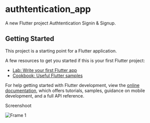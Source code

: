 # authtentication_app

A new Flutter project Authtentication Signin & Signup.

## Getting Started

This project is a starting point for a Flutter application.

A few resources to get you started if this is your first Flutter project:

- [Lab: Write your first Flutter app](https://docs.flutter.dev/get-started/codelab)
- [Cookbook: Useful Flutter samples](https://docs.flutter.dev/cookbook)

For help getting started with Flutter development, view the
[online documentation](https://docs.flutter.dev/), which offers tutorials,
samples, guidance on mobile development, and a full API reference.

Screenshoot

![Frame 1](https://github.com/ndridm2/authtentication_app/assets/64353589/8cccf31b-66cc-43c9-8b57-320a840c7cfd)
